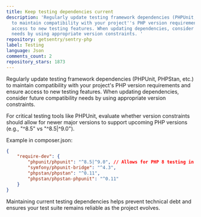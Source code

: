 ```yaml
---
title: Keep testing dependencies current
description: 'Regularly update testing framework dependencies (PHPUnit, PHPStan, etc.)
  to maintain compatibility with your project''s PHP version requirements and ensure
  access to new testing features. When updating dependencies, consider future compatibility
  needs by using appropriate version constraints. '
repository: getsentry/sentry-php
label: Testing
language: Json
comments_count: 2
repository_stars: 1873
---
```


Regularly update testing framework dependencies (PHPUnit, PHPStan, etc.) to maintain compatibility with your project's PHP version requirements and ensure access to new testing features. When updating dependencies, consider future compatibility needs by using appropriate version constraints. 

For critical testing tools like PHPUnit, evaluate whether version constraints should allow for newer major versions to support upcoming PHP versions (e.g., "^8.5" vs "^8.5|^9.0").

Example in composer.json:
```json
{
    "require-dev": {
        "phpunit/phpunit": "^8.5|^9.0", // Allows for PHP 8 testing in the future
        "symfony/phpunit-bridge": "^4.3",
        "phpstan/phpstan": "^0.11",
        "phpstan/phpstan-phpunit": "^0.11"
    }
}
```

Maintaining current testing dependencies helps prevent technical debt and ensures your test suite remains reliable as the project evolves.